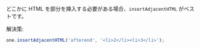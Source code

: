 
どこかに HTML を部分を挿入する必要がある場合、`insertAdjacentHTML` がベストです。
  
解決策:

```js
one.insertAdjacentHTML('afterend', '<li>2</li><li>3</li>');
```
